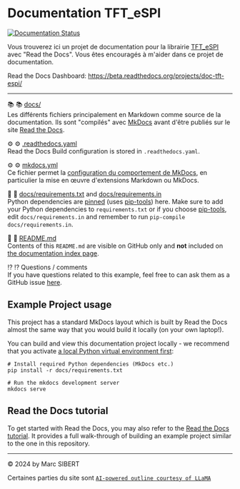# Documentation TFT_eSPI

[![Documentation Status](https://readthedocs.org/projects/doc-tft-espi/badge/?version=latest)](https://doc-tft-espi.readthedocs.io/en/latest/?badge=latest)

Vous trouverez ici un projet de documentation pour la librairie [TFT_eSPI](https://github.com/Bodmer/TFT_eSPI) avec "Read the Docs".
Vous êtes encouragés à m'aider dans ce projet de documentation.

Read the Docs Dashboard: https://beta.readthedocs.org/projects/doc-tft-espi/

------

:books: 📚 [docs/](https://github.com/Marcussacapuces91/doc-TFT_eSPI/tree/main/docs)<br>
Les différents fichiers principalement en Markdown comme source de la documentation. Ils sont "compilés" avec
[MkDocs](https://mkdocs.readthedocs.io/en/stable/) avant d'être publiés sur le site [Read the Docs](https://doc-tft-espi.readthedocs.io/).

:gear: ⚙️ [.readthedocs.yaml](https://github.com/Marcussacapuces91/doc-TFT_eSPI/blob/main/.readthedocs.yaml)<br>
Read the Docs Build configuration is stored in `.readthedocs.yaml`.

:gear: ⚙️ [mkdocs.yml](https://github.com/Marcussacapuces91/doc-TFT_eSPI/blob/main/mkdocs.yml)<br>
Ce fichier permet la [configuration du comportement de MkDocs](https://www.mkdocs.org/user-guide/configuration/), en
particulier la mise en œuvre d'extensions Markdown ou MkDocs.

:round_pushpin: 📍 [docs/requirements.txt](https://github.com/Marcussacapuces91/doc-TFT_eSPI/blob/main/docs/requirements.txt) and 
[docs/requirements.in](https://github.com/Marcussacapuces91/doc-TFT_eSPI/blob/main/docs/requirements.in)<br>
Python dependencies are [pinned](https://docs.readthedocs.io/en/latest/guides/reproducible-builds.html)
(uses [pip-tools](https://pip-tools.readthedocs.io/en/latest/)) here. Make sure to add your Python dependencies to
`requirements.txt` or if you choose [pip-tools](https://pip-tools.readthedocs.io/en/latest/), edit
`docs/requirements.in` and remember to run `pip-compile docs/requirements.in`.

:scroll: 📜 [README.md](https://github.com/readthedocs-examples/example-mkdocs-basic/blob/main/README.md)<br>
Contents of this `README.md` are visible on GitHub only and **not** included on 
[the documentation index page](https://doc-tft-espi.readthedocs.io).

:interrobang: ⁉️ Questions / comments<br>
If you have questions related to this example, feel free to can ask them as a GitHub issue
[here](https://github.com/Marcussacapuces91/doc-TFT_eSPI/issues).

<!--
:bulb: 💡 [docs/api.md](https://github.com/readthedocs-examples/example-mkdocs-basic/blob/main/docs/api.md)<br>
We add our example Python module `lumache` in order to auto-generate an API reference. To do this, we use the `:::` syntax, you can read more in the [mkdocstrings documentation](https://mkdocstrings.github.io/).

💡 [docs/usage.md](https://github.com/readthedocs-examples/example-mkdocs-basic/blob/main/docs/usage.md)<br>
We also include some direct links to a function from the API reference, as well as embedding documentation for the example function `lumache.get_random_recipe`. This functionality is also from the [mkdocstrings](https://mkdocstrings.github.io/python/) extension.

💡 [lumache.py](https://github.com/readthedocs-examples/example-mkdocs-basic/blob/main/lumache.py)<br>
API docs are generated for this example Python module - they use *docstrings* directly in the documentation, notice how this shows up in the rendered documentation. We use the [Sphinx convention](https://pythonhosted.org/an_example_pypi_project/sphinx.html#function-definitions) for docstrings, however you are free to edit `mkdocs.yml` to change this option to `google` or `numpy`.

🔢 Git tags versioning<br>
We use a basic versioning mechanism by adding a git tag for every release of the example project. All releases and their version numbers are visible on
[example-mkdocs-basic.readthedocs.io](https://example-mkdocs-basic.readthedocs.io/en/latest/).
-->


## Example Project usage

This project has a standard MkDocs layout which is built by Read the Docs almost the same way that you would build it
locally (on your own laptop!).

You can build and view this documentation project locally - we recommend that you activate
[a local Python virtual environment first](https://packaging.python.org/en/latest/guides/installing-using-pip-and-virtual-environments/#creating-a-virtual-environment):

```console
# Install required Python dependencies (MkDocs etc.)
pip install -r docs/requirements.txt

# Run the mkdocs development server
mkdocs serve
```

## Read the Docs tutorial

To get started with Read the Docs, you may also refer to the [Read the Docs tutorial](https://docs.readthedocs.io/en/stable/tutorial/). It provides a full walk-through of building an example project similar to the one in this repository.

-----
:copyright: 2024 by Marc SIBERT

Certaines parties du site sont [`AI-powered outline courtesy of LLaMA`](https://labs.perplexity.ai/)
